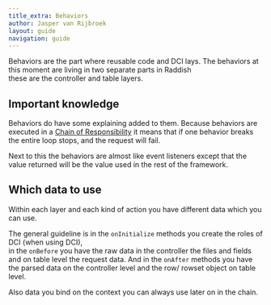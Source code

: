 ```yaml
---
title_extra: Behaviors
author: Jasper van Rijbroek
layout: guide
navigation: guide
---
```


Behaviors are the part where reusable code and DCI lays. The behaviors at this moment are living in two separate parts in Raddish  
these are the controller and table layers.

## Important knowledge
Behaviors do have some explaining added to them.
Because behaviors are executed in a [Chain of Responsibility](http://en.wikipedia.org/wiki/Chain-of-responsibility_pattern) it means that if one behavior breaks the entire loop stops,
and the request will fail.

Next to this the behaviors are almost like event listeners except that the value returned will be the value used in the rest of the framework.

## Which data to use
Within each layer and each kind of action you have different data which you can use.

The general guideline is in the ```onInitialize``` methods you create the roles of DCI (when using DCI),  
in the ```onBefore``` you have the raw data in the controller the files and fields and on table level the request data.
And in the ```onAfter``` methods you have the parsed data on the controller level and the row/ rowset object on table level.
 
Also data you bind on the context you can always use later on in the chain.